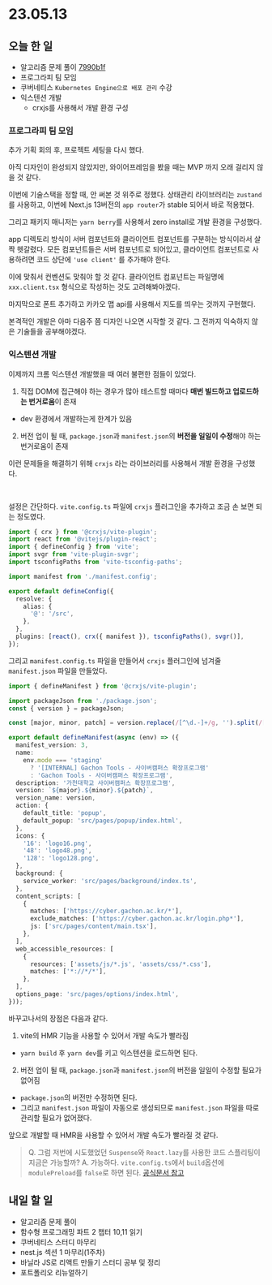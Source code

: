# 23.05.13

## 오늘 한 일

- 알고리즘 문제 풀이 [7990b1f](https://github.com/kangju2000/Algorithm/commit/7990b1f8c7118259db2c7b5f3c5d49883fcff82b)
- 프로그라피 팀 모임
- 쿠버네티스 `Kubernetes Engine으로 배포 관리` 수강
- 익스텐션 개발
  - crxjs를 사용해서 개발 환경 구성

### 프로그라피 팀 모임

추가 기획 회의 후, 프로젝트 세팅을 다시 했다.

아직 디자인이 완성되지 않았지만, 와이어프레임을 봤을 때는 MVP 까지 오래 걸리지 않을 것 같다.

이번에 기술스택을 정할 때, 안 써본 것 위주로 정했다. 상태관리 라이브러리는 `zustand`를 사용하고, 이번에 Next.js 13버전의 `app router`가 stable 되어서 바로 적용했다.

그리고 패키지 매니저는 `yarn berry`를 사용해서 zero install로 개발 환경을 구성했다.

app 디렉토리 방식이 서버 컴포넌트와 클라이언트 컴포넌트를 구분하는 방식이라서 살짝 헷갈렸다. 모든 컴포넌트들은 서버 컴포넌트로 되어있고, 클라이언트 컴포넌트로 사용하려면 코드 상단에 `'use client'` 를 추가해야 한다.

이에 맞춰서 컨벤션도 맞춰야 할 것 같다. 클라이언트 컴포넌트는 파일명에 `xxx.client.tsx` 형식으로 작성하는 것도 고려해봐야겠다.

마지막으로 폰트 추가하고 카카오 맵 api를 사용해서 지도를 띄우는 것까지 구현했다.

본격적인 개발은 아마 다음주 쯤 디자인 나오면 시작할 것 같다. 그 전까지 익숙하지 않은 기술들을 공부해야겠다.

### 익스텐션 개발

이제까지 크롬 익스텐션 개발했을 때 여러 불편한 점들이 있었다.

1. 직접 DOM에 접근해야 하는 경우가 많아 테스트할 때마다 **매번 빌드하고 업로드하는 번거로움**이 존재

- dev 환경에서 개발하는게 한계가 있음

2. 버전 업이 될 때, `package.json`과 `manifest.json`의 **버전을 일일이 수정**해야 하는 번거로움이 존재

이런 문제들을 해결하기 위해 `crxjs` 라는 라이브러리를 사용해서 개발 환경을 구성했다.

<br>

설정은 간단하다. `vite.config.ts` 파일에 `crxjs` 플러그인을 추가하고 조금 손 보면 되는 정도였다.

```ts
import { crx } from '@crxjs/vite-plugin';
import react from '@vitejs/plugin-react';
import { defineConfig } from 'vite';
import svgr from 'vite-plugin-svgr';
import tsconfigPaths from 'vite-tsconfig-paths';

import manifest from './manifest.config';

export default defineConfig({
  resolve: {
    alias: {
      '@': '/src',
    },
  },
  plugins: [react(), crx({ manifest }), tsconfigPaths(), svgr()],
});
```

그리고 `manifest.config.ts` 파일을 만들어서 `crxjs` 플러그인에 넘겨줄 `manifest.json` 파일을 만들었다.

```ts
import { defineManifest } from '@crxjs/vite-plugin';

import packageJson from './package.json';
const { version } = packageJson;

const [major, minor, patch] = version.replace(/[^\d.-]+/g, '').split(/[.-]/);

export default defineManifest(async (env) => ({
  manifest_version: 3,
  name:
    env.mode === 'staging'
      ? '[INTERNAL] Gachon Tools - 사이버캠퍼스 확장프로그램'
      : 'Gachon Tools - 사이버캠퍼스 확장프로그램',
  description: '가천대학교 사이버캠퍼스 확장프로그램',
  version: `${major}.${minor}.${patch}`,
  version_name: version,
  action: {
    default_title: 'popup',
    default_popup: 'src/pages/popup/index.html',
  },
  icons: {
    '16': 'logo16.png',
    '48': 'logo48.png',
    '128': 'logo128.png',
  },
  background: {
    service_worker: 'src/pages/background/index.ts',
  },
  content_scripts: [
    {
      matches: ['https://cyber.gachon.ac.kr/*'],
      exclude_matches: ['https://cyber.gachon.ac.kr/login.php*'],
      js: ['src/pages/content/main.tsx'],
    },
  ],
  web_accessible_resources: [
    {
      resources: ['assets/js/*.js', 'assets/css/*.css'],
      matches: ['*://*/*'],
    },
  ],
  options_page: 'src/pages/options/index.html',
}));
```

바꾸고나서의 장점은 다음과 같다.

1. vite의 HMR 기능을 사용할 수 있어서 개발 속도가 빨라짐

- `yarn build` 후 `yarn dev`를 키고 익스텐션을 로드하면 된다.

2. 버전 업이 될 때, `package.json`과 `manifest.json`의 버전을 일일이 수정할 필요가 없어짐

- `package.json`의 버전만 수정하면 된다.
- 그리고 `manifest.json` 파일이 자동으로 생성되므로 `manifest.json` 파일을 따로 관리할 필요가 없어졌다.

앞으로 개발할 때 HMR을 사용할 수 있어서 개발 속도가 빨라질 것 같다.

> Q. 그럼 저번에 시도했었던 `Suspense`와 `React.lazy`를 사용한 코드 스플리팅이 지금은 가능할까?
> A. 가능하다. `vite.config.ts`에서 `build`옵션에 `modulePreload`를 `false`로 하면 된다. [공식문서 참고](https://vitejs.dev/config/build-options.html#build-modulepreload)

## 내일 할 일

- 알고리즘 문제 풀이
- 함수형 프로그래밍 파트 2 챕터 10,11 읽기
- 쿠버네티스 스터디 마무리
- nest.js 섹션 1 마무리(1주차)
- 바닐라 JS로 리액트 만들기 스터디 공부 및 정리
- 포트폴리오 리뉴얼하기

